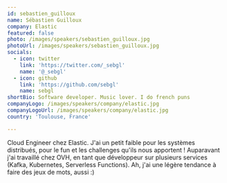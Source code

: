 ```yaml
---
id: sebastien_guilloux
name: Sébastien Guilloux
company: Elastic
featured: false
photo: /images/speakers/sebastien_guilloux.jpg
photoUrl: /images/speakers/sebastien_guilloux.jpg
socials:
  - icon: twitter
    link: 'https://twitter.com/_sebgl'
    name: '@_sebgl'
  - icon: github
    link: 'https://github.com/sebgl'
    name: sebgl
shortBio: Software developer. Music lover. I do french puns
companyLogo: /images/speakers/company/elastic.jpg
companyLogoUrl: /images/speakers/company/elastic.jpg
country: 'Toulouse, France'

---
```


Cloud Engineer chez Elastic. J'ai un petit faible pour les systèmes distribués, pour le fun et les challenges qu'ils nous apportent ! Auparavant j'ai travaillé chez OVH, en tant que développeur sur plusieurs services (Kafka, Kubernetes, Serverless Functions).
Ah, j'ai une légère tendance à faire des jeux de mots, aussi :)
